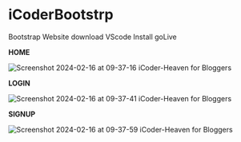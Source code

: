 # iCoderBootstrp
Bootstrap Website
download VScode
Install goLive

**HOME**

![Screenshot 2024-02-16 at 09-37-16 iCoder-Heaven for Bloggers](https://github.com/Mansi0218/iCoderBootstrp/assets/95520980/78029e4b-22de-4609-ae46-50ded4a8ce9d)

**LOGIN**

![Screenshot 2024-02-16 at 09-37-41 iCoder-Heaven for Bloggers](https://github.com/Mansi0218/iCoderBootstrp/assets/95520980/dfc8f23b-23cd-442f-b38f-e7e1fd023579)

**SIGNUP**

![Screenshot 2024-02-16 at 09-37-59 iCoder-Heaven for Bloggers](https://github.com/Mansi0218/iCoderBootstrp/assets/95520980/bd83aaf8-9e98-4cbc-b95b-043de592da76)

